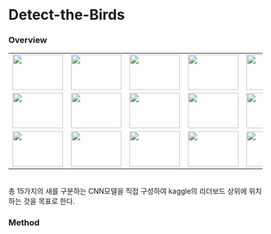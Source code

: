 # Detect-the-Birds

### Overview
<table>
  <tr>
    <td><img src = 'https://user-images.githubusercontent.com/77375223/125194573-df9f7400-e28c-11eb-9c67-37880ee88029.jpg' width = 100 height = 70></td>
    <td><img src = 'https://user-images.githubusercontent.com/77375223/125194574-e0d0a100-e28c-11eb-9bc5-485ee619bebe.jpg' width = 100 height = 70></td>
    <td><img src = 'https://user-images.githubusercontent.com/77375223/125194579-e4642800-e28c-11eb-95d5-eda349b57af6.jpg' width = 100 height = 70></td>
    <td><img src = 'https://user-images.githubusercontent.com/77375223/125194580-e4fcbe80-e28c-11eb-9a69-9c4f3a4231d4.jpg' width = 100 height = 70></td>
    <td><img src = 'https://user-images.githubusercontent.com/77375223/125194581-e4fcbe80-e28c-11eb-997c-5c360861097a.jpg' width = 100 height = 70></td>
  </tr>
  <tr>
    <td><img src = 'https://user-images.githubusercontent.com/77375223/125194582-e5955500-e28c-11eb-8746-cb06a983b37d.jpg' width = 100 height = 70></td>
    <td><img src = 'https://user-images.githubusercontent.com/77375223/125194583-e62deb80-e28c-11eb-8c8a-5978c2bb7a84.jpg' width = 100 height = 70></td>
    <td><img src = 'https://user-images.githubusercontent.com/77375223/125194584-e62deb80-e28c-11eb-8176-8bead7837636.jpg' width = 100 height = 70></td>
    <td><img src = 'https://user-images.githubusercontent.com/77375223/125194585-e6c68200-e28c-11eb-8d15-2f9e84485ddd.jpg' width = 100 height = 70></td>
    <td><img src = 'https://user-images.githubusercontent.com/77375223/125194586-e6c68200-e28c-11eb-9ea1-0da3791d9418.jpg' width = 100 height = 70></td>
  </tr>
  
  <tr>
    <td><img src = 'https://user-images.githubusercontent.com/77375223/125194587-e75f1880-e28c-11eb-92e7-1bb45079f99f.jpg' width = 100 height = 70></td>
    <td><img src = 'https://user-images.githubusercontent.com/77375223/125194588-e75f1880-e28c-11eb-9a41-4615301b5127.jpg' width = 100 height = 70></td>
    <td><img src = 'https://user-images.githubusercontent.com/77375223/125194589-e7f7af00-e28c-11eb-84e9-49b82eaceef9.jpg' width = 100 height = 70></td>
    <td><img src = 'https://user-images.githubusercontent.com/77375223/125194590-e7f7af00-e28c-11eb-8fd8-5280bcad8c4d.jpg' width = 100 height = 70></td>
    <td><img src = 'https://user-images.githubusercontent.com/77375223/125194591-e8904580-e28c-11eb-9f4e-3cf13dbdcefc.jpg' width = 100 height = 70></td>
  </tr>
</table>
<br>
총 15가지의 새를 구분하는 CNN모델을 직접 구성하여 kaggle의 리더보드 상위에 위치하는 것을 목표로 한다.

### Method
